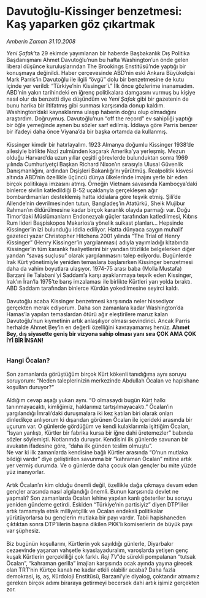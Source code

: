 # Davutoğlu-Kissinger benzetmesi: Kaş yaparken göz çıkartmak

*Amberin Zaman 31.10.2008*

<div class="taraf_structure_2col_1zq">
<div class="margen_n">



 <p><i>Yeni Şafak</i>’ta 29 ekimde yayımlanan bir haberde Başbakanlık Dış Politika Başdanışmanı Ahmet Davutoğlu’nun bu hafta Washington’un önde gelen liberal düşünce kuruluşlarından The Brookings Enstitüsü’nde yaptığı bir konuşmaya değinildi. Haber çerçevesinde ABD’nin eski Ankara Büyükelçisi Mark Parris’in Davutoğlu ile ilgili “övgü” dolu bir benzetmesine de kutu içinde yer verildi: “Türkiye’nin Kissinger’i.” İlk önce gözlerime inanamadım. ABD’nin yakın tarihindeki en iğrenç politikalara damgasını vurmuş bu kişiye nasıl olur da benzetti diye düşündüm ve <i>Yeni Şafak</i> gibi bir gazetenin de bunu harika bir iltifatmış gibi sunması karşısında donup kaldım. Washington’daki kaynaklarıma ulaşıp haberin doğru olup olmadığını araştırdım. Doğruymuş. Davutoğlu’nun “off the record” ev sahipliği yaptığı bir öğle yemeğinde aynen bu sözler sarf edilmiş. İddiaya göre Parris benzer bir ifadeyi daha önce Viyana’da bir başka ortamda da kullanmış.<br/><br/>Kissinger kimdir bir hatırlayalım. 1923 Almanya doğumlu Kissinger 1938’de ailesiyle birlikte Nazi zulmünden kaçarak Amerika’ya yerleşmiş. Mezun olduğu Harvard’da uzun yıllar çeşitli görevlerde bulunduktan sonra 1969 yılında Cumhuriyetçi Başkan Richard Nixon’ın sırasıyla Ulusal Güvenlik Danışmanlığını, ardından Dışişleri Bakanlığı’nı yürütmüş. Realpolitik kisvesi altında ABD’nin özellikle üçüncü dünya ülkelerinde imajını yerle bir eden birçok politikaya imzasını atmış. Örneğin Vietnam savasında Kamboçya’daki binlerce sivilin katledildiği B-52 uçaklarıyla gerçekleşen ağır bombardımanları desteklemiş hatta iddialara göre teşvik etmiş. Şili’de Allende’nin devrilmesinden tutun, Bangladeş’in Atatürkü, Sheik Mujibur Rahman’ın öldürülmesine kadar birçok karanlık olayda parmağı var. Doğu Timor’daki Müslümanların Endonezyalı güçler tarafından katledilmesi, Kıbrıs Rum lideri Başpiskopos Makarios’a yönelik suikast planları... Hepsinde Kissinger’in izi bulunduğu iddia ediliyor. Hatta dünyaca saygın muhalif gazeteci yazar Christopher Hitchens 2001 yılında “The Trial of Henry Kissinger” (Henry Kissinger’in yargılanması) adıyla yayımladığı kitabında Kissinger’in tüm karanlık faaliyetlerini bir yandan titizlikle belgelerken diğer yandan “savaş suçlusu” olarak yargılanmasını talep ediyordu. Bugünlerde Irak Kürt yönetimiyle yeniden temaslara başlanırken Kissinger benzetmesi daha da vahim boyutlara ulaşıyor. 1974-75 arası baba (Molla Mustafa) Barzani ile Talabani’yi Saddam’a karşı ayaklanmaya teşvik eden Kissinger, Irak’ın İran’la 1975’te barış imzalaması ile birlikte Kürtleri yarı yolda bıraktı. ABD Saddam tarafından binlerce Kürdün yokedilmesine seyirci kaldı. <br/><br/>Davutoğlu acaba Kissinger benzetmesi karşısında neler hissediyor gerçekten merak ediyorum. Daha son zamanlara kadar Washington’da Hamas’la yapılan temaslardan ötürü ağır eleştirilere maruz kalan Davutoğlu’nun kıymetinin artık anlaşılıyor olması sevindirici. Ancak Parris herhalde Ahmet Bey’in en değerli özelliğini kavrayamamış henüz. <strong>Ahmet Bey, dış siyasette geniş bir vizyona sahip olması yanı sıra ÇOK AMA ÇOK İYİ BİR İNSAN! <br/><br/><br/><font size="3">Hangi Öcalan?</font></strong><br/><br/>Son zamanlarda görüştüğüm birçok Kürt kökenli tanıdığıma aynı soruyu soruyorum: “Neden taleplerinizin merkezinde Abdullah Öcalan ve hapishane koşulları duruyor?” <br/><br/>Aldığım cevap aşağı yukarı aynı. “O olmasaydı bugün Kürt halkı tanınmayacaktı, kimliğimiz, haklarımız tartışılmayacaktı.” Öcalan’ın yargılandığı İmralı’daki duruşmalara iki kez katılan biri olarak onları dinledikçe anlıyorum ki dışarıdan görünen Öcalan ile içerideki arasında bir uçurum var. O günlerde gördüğüm ve kendi kulaklarımla işittiğim Öcalan, “İsyan yanlıştı, Kürtler bir fabrika kursa bir iğne dahi üretemezler” babında sözler söylemişti. Notlarımda duruyor. Kendisini ilk günlerde savunan bir avukatın ifadesine göre, “daha ilk günden teslim olmuştu”. <br/>Ne var ki ilk zamanlarda kendisine bağlı Kürtler arasında “O’nun mutlaka bildiği vardır” diye geliştirilen savunma bir “kahraman Öcalan” mitine artık yer vermiş durumda. Ve o günlerde daha çocuk olan gençler bu mite yüzde yüz inanıyorlar.<br/><br/>Artık Öcalan’ın kim olduğu önemli değil, özellikle dağa çıkmaya devam eden gençler arasında nasıl algılandığı önemli. Bunun karşısında devlet ne yapmalı? Son zamanlarda Öcalan lehine yapılan kanlı gösteriler bu soruyu yeniden gündeme getirdi. Eskiden “Türkiye’nin partisiyiz” diyen DTP’liler artık tamamıyla etnik milliyetçilik ve Öcalan endeksli politikalar yürütüyorlarsa bu gençlerin mutlaka bir payı vardır. Tabii hapishaneden çıktıktan sonra DTP’lilerin başına dikilen PKK’lı komiserlerin de büyük payı var şüphesiz.<br/><br/>Biz bugünün koşullarını, Kürtlerin yok sayıldığı günlerle, Diyarbakır cezaevinde yaşanan vahşetle kıyaslayaduralım, varoşlarda yetişen genç kuşak Kürtlerin gerçekliliği çok farklı. <i>Roj TV’</i>de<i> </i>sürekli pompalanan “tutsak Öcalan”, “kahraman gerilla” imajları karşısında ocak ayında yayına girecek olan TRT’nin Kürtçe kanalı ne kadar etkili olabilir acaba? Daha fazla demokrasi, iş, aş, Kürdoloji Enstitüsü, Barzani’yle diyalog, çoktandır atmamız gereken birçok adımı biraraya getirmeyi becersek dahi artık işimiz gerçekten zor.</p>

<br/>


<div id="taraf_not">
</div>

</div>


</div>

